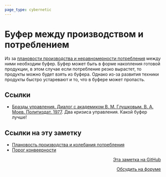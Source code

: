 ```yaml
---
page_type: cybernetic
---
```

# Буфер между производством и потреблением

Из за [плановости производства и неравномерности потребления](20230206001723.md) между ними необходим буфер. Буфер может быть в форме накопления готовой продукции, в этом случае если потребление резко вырастет, то продукты можно будет взять из буфера. Однако из-за развития техники продукты быстро устаревают и то, что в буфере может пропасть.

## Ссылки

* [Бразды управления. Диалог с академиком В. М. Глушковым. В. А. Моев. Политиздат. 1977](МоевБраздыУправления1977.md). Два кризиса управления. Какой буфер лучше!



## Ссылки на эту заметку

* [Плановость производства и колебания потребления](20230206001723.md)
* [Порог конвеерности](20230206001633.md)


<p v-pre style="text-align: right">
  <a href="https://github.com/Kverde/algorithms/blob/main/source/20230206001933.md" target="_blank">
  Эта заметка на GitHub
  </a>
</p>



<p v-pre style="text-align: right">
  <a href="https://discourse.comtext.space/new-topic?title=%D0%91%D1%83%D1%84%D0%B5%D1%80%20%D0%BC%D0%B5%D0%B6%D0%B4%D1%83%20%D0%BF%D1%80%D0%BE%D0%B8%D0%B7%D0%B2%D0%BE%D0%B4%D1%81%D1%82%D0%B2%D0%BE%D0%BC%20%D0%B8%20%D0%BF%D0%BE%D1%82%D1%80%D0%B5%D0%B1%D0%BB%D0%B5%D0%BD%D0%B8%D0%B5%D0%BC&body=&category=algorithm" target="_blank">
  Обсудить на форуме
  </a>
</p>
